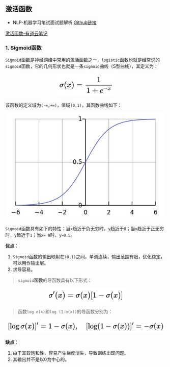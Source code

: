 ## 激活函数

- NLP-机器学习笔试面试题解析 [Github链接](https://github.com/WerterHong/Machine-Learning-Algorithm-NLP/tree/master/NLP算法/)

[激活函数-有道云笔记](http://note.youdao.com/noteshare?id=61e22de3ed9ed9bb6d733fedf7245dbc&sub=81109D23317D485CA1FC1511699E9B6E)

### 1. Sigmoid函数

`Sigmoid`函数是神经网络中常用的激活函数之一，`logistic`函数也就是经常说的`sigmoid`函数，它的几何形状也就是一条`sigmoid`曲线（S型曲线），其定义为：

<p align="center">
<img src="/img/Word2vec/s-1.png" />
</p>

该函数的定义域为`(-∞,+∞)`，值域`(0,1)`，其函数曲线如下：

<p align="center">
<img src="/img/Word2vec/sigmoid.png" />
</p>

`Sigmoid`函数具有如下的特性：当`x`趋近于负无穷时，`y`趋近于`0`；当`x`趋近于正无穷时，`y`趋近于`1`；当`x= 0`时，`y=0.5`。

**优点**：

1. `Sigmoid`函数的输出映射在`(0,1)`之间，单调连续，输出范围有限，优化稳定，可以用作输出层。
2. 求导容易。

> `sigmoid`**函数**的导函数具有以下形式：

<p align="center">
<img src="/img/Word2vec/s-2.png" />
</p>

> 函数`log σ(x)`和`log (1-σ(x))`的导函数分别为：

<p align="center">
<img src="/img/Word2vec/s-3.png" />
</p>

**缺点**：

1. 由于其软饱和性，容易产生梯度消失，导致训练出现问题。
2. 其输出并不是以0为中心的。
